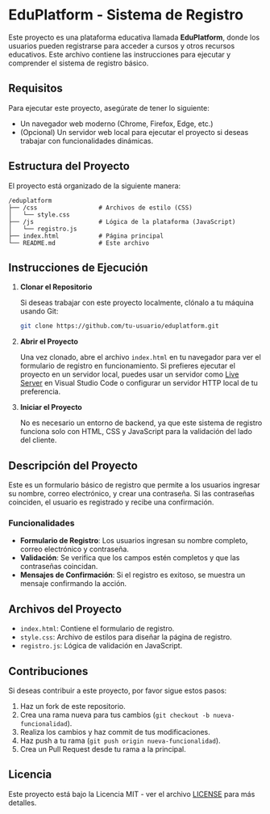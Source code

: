 
# EduPlatform - Sistema de Registro

Este proyecto es una plataforma educativa llamada **EduPlatform**, donde los usuarios pueden registrarse para acceder a cursos y otros recursos educativos. Este archivo contiene las instrucciones para ejecutar y comprender el sistema de registro básico.

## Requisitos

Para ejecutar este proyecto, asegúrate de tener lo siguiente:

- Un navegador web moderno (Chrome, Firefox, Edge, etc.)
- (Opcional) Un servidor web local para ejecutar el proyecto si deseas trabajar con funcionalidades dinámicas.

## Estructura del Proyecto

El proyecto está organizado de la siguiente manera:

```
/eduplatform
├── /css                 # Archivos de estilo (CSS)
│   └── style.css
├── /js                  # Lógica de la plataforma (JavaScript)
│   └── registro.js
├── index.html           # Página principal
└── README.md            # Este archivo
```

## Instrucciones de Ejecución

1. **Clonar el Repositorio**

   Si deseas trabajar con este proyecto localmente, clónalo a tu máquina usando Git:

   ```bash
   git clone https://github.com/tu-usuario/eduplatform.git
   ```

2. **Abrir el Proyecto**

   Una vez clonado, abre el archivo `index.html` en tu navegador para ver el formulario de registro en funcionamiento. Si prefieres ejecutar el proyecto en un servidor local, puedes usar un servidor como [Live Server](https://marketplace.visualstudio.com/items?itemName=ritwickdey.LiveServer) en Visual Studio Code o configurar un servidor HTTP local de tu preferencia.

3. **Iniciar el Proyecto**

   No es necesario un entorno de backend, ya que este sistema de registro funciona solo con HTML, CSS y JavaScript para la validación del lado del cliente.

## Descripción del Proyecto

Este es un formulario básico de registro que permite a los usuarios ingresar su nombre, correo electrónico, y crear una contraseña. Si las contraseñas coinciden, el usuario es registrado y recibe una confirmación.

### Funcionalidades

- **Formulario de Registro**: Los usuarios ingresan su nombre completo, correo electrónico y contraseña.
- **Validación**: Se verifica que los campos estén completos y que las contraseñas coincidan.
- **Mensajes de Confirmación**: Si el registro es exitoso, se muestra un mensaje confirmando la acción.

## Archivos del Proyecto

- `index.html`: Contiene el formulario de registro.
- `style.css`: Archivo de estilos para diseñar la página de registro.
- `registro.js`: Lógica de validación en JavaScript.

## Contribuciones

Si deseas contribuir a este proyecto, por favor sigue estos pasos:

1. Haz un fork de este repositorio.
2. Crea una rama nueva para tus cambios (`git checkout -b nueva-funcionalidad`).
3. Realiza los cambios y haz commit de tus modificaciones.
4. Haz push a tu rama (`git push origin nueva-funcionalidad`).
5. Crea un Pull Request desde tu rama a la principal.

## Licencia

Este proyecto está bajo la Licencia MIT - ver el archivo [LICENSE](LICENSE) para más detalles.
